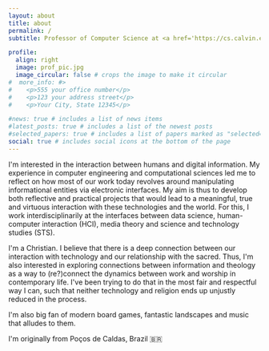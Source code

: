 ```yaml
---
layout: about
title: about
permalink: /
subtitle: Professor of Computer Science at <a href='https://cs.calvin.edu/'>Calvin University</a> #. Address. Contacts. Moto. Etc.

profile:
  align: right
  image: prof_pic.jpg
  image_circular: false # crops the image to make it circular
#  more_info: #>
#    <p>555 your office number</p>
#    <p>123 your address street</p>
#    <p>Your City, State 12345</p>

#news: true # includes a list of news items
#latest_posts: true # includes a list of the newest posts
#selected_papers: true # includes a list of papers marked as "selected={true}"
social: true # includes social icons at the bottom of the page
---
```


I'm interested in the interaction between humans and digital information. My experience in computer engineering and computational sciences led me to reflect on how most of our work today revolves around manipulating informational entities via electronic interfaces. My aim is thus to develop both reflective and practical projects that would lead to a meaningful, true and virtuous interaction with these technologies and the world. For this, I work interdisciplinarily at the interfaces between data science, human-computer interaction (HCI), media theory and science and technology studies (STS).

I'm a Christian. I believe that there is a deep connection between our interaction with technology and our relationship with the sacred. Thus, I'm also interested in exploring connections between information and theology as a way to (re?)connect the dynamics between work and worship in contemporary life. I've been trying to do that in the most fair and respectful way I can, such that neither technology and religion ends up unjustly reduced in the process.

I'm also big fan of modern board games, fantastic landscapes and music that alludes to them.

I'm originally from Poços de Caldas, Brazil :brazil: 
